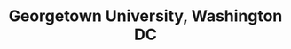 ---
title: "Georgetown University, Washington DC"
project_id: 
date: 
conference_id: ""
presenters:
   - peter_bandettini
summary: "<p>Georgetown University, Washington DC</p>"
file: /assets/presentations/T110.ppt
filename: T110.ppt
layout: presentation
---